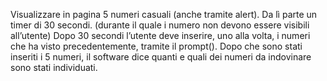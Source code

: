 Visualizzare in pagina 5 numeri casuali (anche tramite alert).
Da lì parte un timer di 30 secondi. (durante il quale i numero non devono essere visibili all’utente)
Dopo 30 secondi l’utente deve inserire, uno alla volta, i numeri che ha visto precedentemente, tramite il prompt().
Dopo che sono stati inseriti i 5 numeri, il software dice quanti e quali dei numeri da indovinare sono stati individuati.